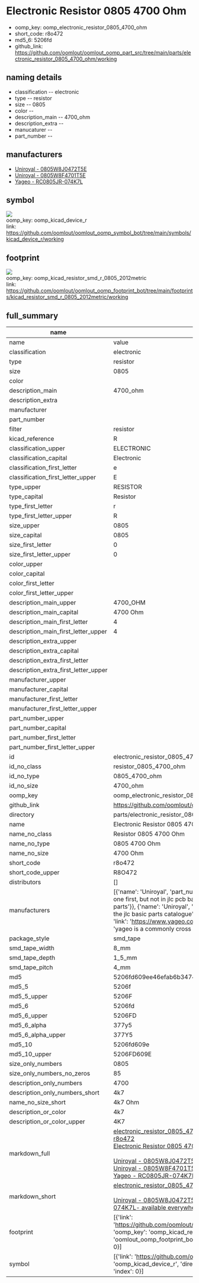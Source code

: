 # Electronic Resistor 0805 4700 Ohm

  
* oomp_key: oomp_electronic_resistor_0805_4700_ohm 
* short_code: r8o472
* md5_6: 5206fd  
* github_link: https://github.com/oomlout/oomlout_oomp_part_src/tree/main/parts/electronic_resistor_0805_4700_ohm/working  
## naming details
* classification -- electronic
* type -- resistor
* size -- 0805
* color -- 
* description_main -- 4700_ohm
* description_extra -- 
* manucaturer -- 
* part_number -- 


## manufacturers
* [Uniroyal - 0805W8J0472T5E]()  
* [Uniroyal - 0805W8F4701T5E]()  
* [Yageo - RC0805JR-074K7L](https://www.yageo.com/en/Chart/Download/pdf/RC0805JR-074K7L)  

## symbol

![](symbol/{index}/working/working_600.png)  
oomp_key: oomp_kicad_device_r  
link: https://github.com/oomlout/oomlout_oomp_symbol_bot/tree/main/symbols/kicad_device_r/working  

## footprint

![](footprint/{index}/working/working_600.png)  
oomp_key: oomp_kicad_resistor_smd_r_0805_2012metric  
link: https://github.com/oomlout/oomlout_oomp_footprint_bot/tree/main/footprints/kicad_resistor_smd_r_0805_2012metric/working  

## full_summary
| name | value | 
| --- | --- | 
| name | value | 
| classification | electronic | 
| type | resistor | 
| size | 0805 | 
| color |  | 
| description_main | 4700_ohm | 
| description_extra |  | 
| manufacturer |  | 
| part_number |  | 
| filter | resistor | 
| kicad_reference | R | 
| classification_upper | ELECTRONIC | 
| classification_capital | Electronic | 
| classification_first_letter | e | 
| classification_first_letter_upper | E | 
| type_upper | RESISTOR | 
| type_capital | Resistor | 
| type_first_letter | r | 
| type_first_letter_upper | R | 
| size_upper | 0805 | 
| size_capital | 0805 | 
| size_first_letter | 0 | 
| size_first_letter_upper | 0 | 
| color_upper |  | 
| color_capital |  | 
| color_first_letter |  | 
| color_first_letter_upper |  | 
| description_main_upper | 4700_OHM | 
| description_main_capital | 4700 Ohm | 
| description_main_first_letter | 4 | 
| description_main_first_letter_upper | 4 | 
| description_extra_upper |  | 
| description_extra_capital |  | 
| description_extra_first_letter |  | 
| description_extra_first_letter_upper |  | 
| manufacturer_upper |  | 
| manufacturer_capital |  | 
| manufacturer_first_letter |  | 
| manufacturer_first_letter_upper |  | 
| part_number_upper |  | 
| part_number_capital |  | 
| part_number_first_letter |  | 
| part_number_first_letter_upper |  | 
| id | electronic_resistor_0805_4700_ohm | 
| id_no_class | resistor_0805_4700_ohm | 
| id_no_type | 0805_4700_ohm | 
| id_no_size | 4700_ohm | 
| oomp_key | oomp_electronic_resistor_0805_4700_ohm | 
| github_link | https://github.com/oomlout/oomlout_oomp_part_src/tree/main/parts/electronic_resistor_0805_4700_ohm/working | 
| directory | parts/electronic_resistor_0805_4700_ohm | 
| name | Electronic Resistor 0805 4700 Ohm | 
| name_no_class | Resistor 0805 4700 Ohm | 
| name_no_type | 0805 4700 Ohm | 
| name_no_size | 4700 Ohm | 
| short_code | r8o472 | 
| short_code_upper | R8O472 | 
| distributors | [] | 
| manufacturers | [{'name': 'Uniroyal', 'part_number': '0805W8J0472T5E', 'link': '', 'id': 'manufacturer_uniroyal', 'note': {'reason': 'did this one first, but not in jlc pcb basic parts and 1 percent are and they are the same price', 'reason_short': 'not in jlc basic parts'}}, {'name': 'Uniroyal', 'part_number': '0805W8F4701T5E', 'link': '', 'id': 'manufacturer_uniroyal', 'note': {'reason': 'in the jlc basic parts catalogue', 'reason_short': 'jlc basic part'}}, {'name': 'Yageo', 'part_number': 'RC0805JR-074K7L', 'link': 'https://www.yageo.com/en/Chart/Download/pdf/RC0805JR-074K7L', 'id': 'manufacturer_yageo', 'note': {'reason': 'yageo is a commonly cross referenced part number', 'reason_short': 'available everywhere'}}] | 
| package_style | smd_tape | 
| smd_tape_width | 8_mm | 
| smd_tape_depth | 1_5_mm | 
| smd_tape_pitch | 4_mm | 
| md5 | 5206fd609ee46efab6b3474c10c7f51c | 
| md5_5 | 5206f | 
| md5_5_upper | 5206F | 
| md5_6 | 5206fd | 
| md5_6_upper | 5206FD | 
| md5_6_alpha | 377y5 | 
| md5_6_alpha_upper | 377Y5 | 
| md5_10 | 5206fd609e | 
| md5_10_upper | 5206FD609E | 
| size_only_numbers | 0805 | 
| size_only_numbers_no_zeros | 85 | 
| description_only_numbers | 4700 | 
| description_only_numbers_short | 4k7 | 
| name_no_size_short | 4k7 Ohm | 
| description_or_color | 4k7 | 
| description_or_color_upper | 4K7 | 
| markdown_full | [electronic_resistor_0805_4700_ohm](https://github.com/oomlout/oomlout_oomp_part_src/tree/main/parts/electronic_resistor_0805_4700_ohm/working)<br>[r8o472](https://github.com/oomlout/oomlout_oomp_part_src/tree/main/parts/electronic_resistor_0805_4700_ohm/working)<br>[Electronic Resistor 0805 4700 Ohm](https://github.com/oomlout/oomlout_oomp_part_src/tree/main/parts/electronic_resistor_0805_4700_ohm/working)<br><br>[Uniroyal - 0805W8J0472T5E- not in jlc basic parts]() [(L)  ](https://www.lcsc.com/search?q=0805W8J0472T5E)[(D)  ](https://www.digikey.com/en/products?keywords=0805W8J0472T5E)[(M)  ](https://www.mouser.com/Search/Refine?Keyword=0805W8J0472T5E)[(N)  ](https://www.newark.com/search?st=0805W8J0472T5E)[(SZ)  ](https://so.szlcsc.com/global.html?k=0805W8J0472T5E)<br>[Uniroyal - 0805W8F4701T5E- jlc basic part]() [(L)  ](https://www.lcsc.com/search?q=0805W8F4701T5E)[(D)  ](https://www.digikey.com/en/products?keywords=0805W8F4701T5E)[(M)  ](https://www.mouser.com/Search/Refine?Keyword=0805W8F4701T5E)[(N)  ](https://www.newark.com/search?st=0805W8F4701T5E)[(SZ)  ](https://so.szlcsc.com/global.html?k=0805W8F4701T5E)<br>[Yageo - RC0805JR-074K7L- available everywhere](https://www.yageo.com/en/Chart/Download/pdf/RC0805JR-074K7L) [(L)  ](https://www.lcsc.com/search?q=RC0805JR-074K7L)[(D)  ](https://www.digikey.com/en/products?keywords=RC0805JR-074K7L)[(M)  ](https://www.mouser.com/Search/Refine?Keyword=RC0805JR-074K7L)[(N)  ](https://www.newark.com/search?st=RC0805JR-074K7L)[(SZ)  ](https://so.szlcsc.com/global.html?k=RC0805JR-074K7L)<br> | 
| markdown_short | [electronic_resistor_0805_4700_ohm](https://github.com/oomlout/oomlout_oomp_part_src/tree/main/parts/electronic_resistor_0805_4700_ohm/working)<br><br>[Uniroyal - 0805W8J0472T5E- not in jlc basic parts]()[Uniroyal - 0805W8F4701T5E- jlc basic part]()[Yageo - RC0805JR-074K7L- available everywhere](https://www.yageo.com/en/Chart/Download/pdf/RC0805JR-074K7L) | 
| footprint | [{'link': 'https://github.com/oomlout/oomlout_oomp_footprint_bot/tree/main/foootprntss/kicad_resistor_smd_r_0805_2012metric', 'oomp_key': 'oomp_kicad_resistor_smd_r_0805_2012metric', 'directory': 'oomlout_oomp_footprint_bot/footprints/kicad_resistor_smd_r_0805_2012metric//working/working.kicad_mod', 'index': 0}] | 
| symbol | [{'link': 'https://github.com/oomlout/oomlout_oomp_symbol_bot/tree/main/symbols/kicad_device_r', 'oomp_key': 'oomp_kicad_device_r', 'directory': 'oomlout_oomp_symbol_bot/symbols/kicad_device_r//working/working.kicad_sym', 'index': 0}] | 
